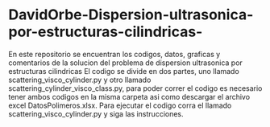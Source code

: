 # DavidOrbe-Dispersion-ultrasonica-por-estructuras-cilindricas-
En este repositorio se encuentran los codigos, datos, graficas y comentarios de la solucion del problema de dispersion ultrasonica por estructuras cilindricas
El codigo se divide en dos partes, uno llamado scattering_visco_cylinder.py y otro llamado scattering_cylinder_visco_class.py, para poder correr el codigo es 
necesario tener ambos codigos en la misma carpeta asi como descargar el archivo excel DatosPolimeros.xlsx. Para ejecutar el codigo corra el llamado 
scattering_visco_cylinder.py y siga las instrucciones.
